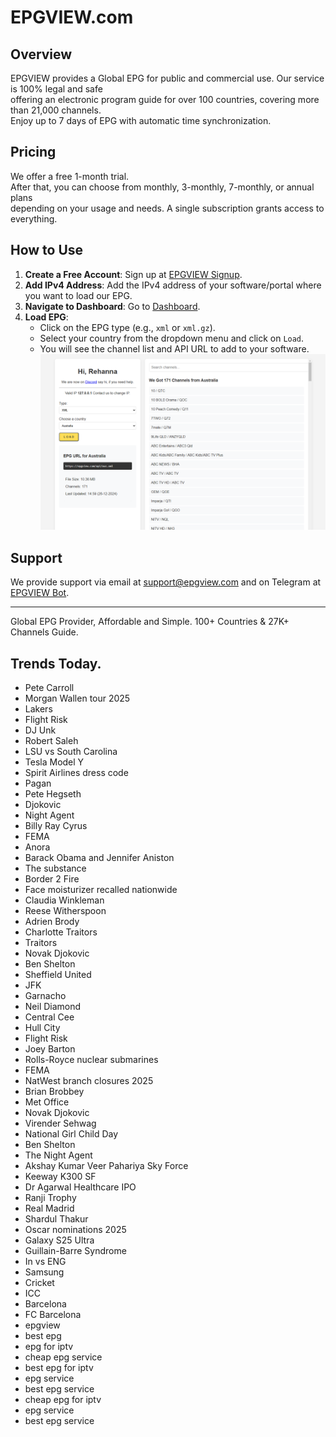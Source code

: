 # EPGVIEW.com



## Overview
EPGVIEW provides a Global EPG for public and commercial use. Our service is 100% legal and safe\
offering an electronic program guide for over 100 countries, covering more than 21,000 channels.\
Enjoy up to 7 days of EPG with automatic time synchronization.

## Pricing
We offer a free 1-month trial. \
After that, you can choose from monthly, 3-monthly, 7-monthly, or annual plans \
depending on your usage and needs. A single subscription grants access to everything.

## How to Use
1. **Create a Free Account**: Sign up at [EPGVIEW Signup](https://epgview.com/signup.php).
2. **Add IPv4 Address**: Add the IPv4 address of your software/portal where you want to load our EPG.
3. **Navigate to Dashboard**: Go to [Dashboard](https://epgview.com/dashboard.php).
4. **Load EPG**:
   - Click on the EPG type (e.g., `xml` or `xml.gz`).
   - Select your country from the dropdown menu and click on `Load`.
   - You will see the channel list and API URL to add to your software.
![EPGVIEW](img/dashboard.png)
## Support
We provide support via email at [support@epgview.com](mailto:support@epgview.com) and on Telegram at [EPGVIEW Bot](https://t.me/epgview_bot).

---

Global EPG Provider, Affordable and Simple. 100+ Countries & 27K+ Channels Guide.

## Trends Today.

- Pete Carroll
- Morgan Wallen tour 2025
- Lakers
- Flight Risk
- DJ Unk
- Robert Saleh
- LSU vs South Carolina
- Tesla Model Y
- Spirit Airlines dress code
- Pagan
- Pete Hegseth
- Djokovic
- Night Agent
- Billy Ray Cyrus
- FEMA
- Anora
- Barack Obama and Jennifer Aniston
- The substance
- Border 2 Fire
- Face moisturizer recalled nationwide
- Claudia Winkleman
- Reese Witherspoon
- Adrien Brody
- Charlotte Traitors
- Traitors
- Novak Djokovic
- Ben Shelton
- Sheffield United
- JFK
- Garnacho
- Neil Diamond
- Central Cee
- Hull City
- Flight Risk
- Joey Barton
- Rolls-Royce nuclear submarines
- FEMA
- NatWest branch closures 2025
- Brian Brobbey
- Met Office
- Novak Djokovic
- Virender Sehwag
- National Girl Child Day
- Ben Shelton
- The Night Agent
- Akshay Kumar Veer Pahariya Sky Force
- Keeway K300 SF
- Dr Agarwal Healthcare IPO
- Ranji Trophy
- Real Madrid
- Shardul Thakur
- Oscar nominations 2025
- Galaxy S25 Ultra
- Guillain-Barre Syndrome
- In vs ENG
- Samsung
- Cricket
- ICC
- Barcelona
- FC Barcelona
- epgview
- best epg
- epg for iptv
- cheap epg service
- best epg for iptv
- epg service
- best epg service
- cheap epg for iptv
- epg service
- best epg service
